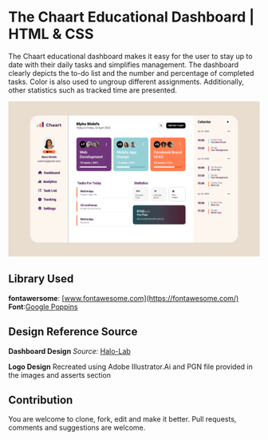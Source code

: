 # The Chaart Educational Dashboard | HTML & CSS

The Chaart educational dashboard makes it easy for the user to stay up to date with their daily tasks and simplifies management. The dashboard clearly depicts the to-do list and the number and percentage of completed tasks. Color is also used to ungroup different assignments. Additionally, other statistics such as tracked time are presented.

![Screenshot](https://github.com/adolfmathebula/The-Chaart-Dashboard-Design/blob/main/images/chaart-screenshot.png)

## Library Used

**fontawersome**: [www.fontawesome.com](https://fontawesome.com/)
**Font**:[Google Poppins](https://fonts.google.com/specimen/Poppins)

## Design Reference Source

**Dashboard Design**
_Source:_ [Halo-Lab](https://www.halo-lab.com/blog/dashboard-design-examples)

**Logo Design**
Recreated using Adobe Illustrator.Ai and PGN file provided in the images and asserts section

## Contribution

You are welcome to clone, fork, edit and make it better. Pull requests, comments and suggestions are welcome.
